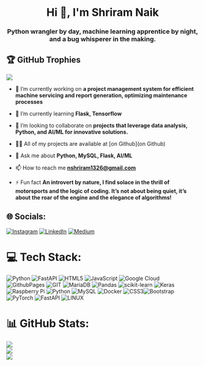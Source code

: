 <h1 align="center">Hi 👋, I'm Shriram Naik</h1>
<h3 align="center">Python wrangler by day, machine learning apprentice by night, and a bug whisperer in the making.</h3>

## 🏆 GitHub Trophies

![](https://github-profile-trophy.vercel.app/?username=Shriram-11&theme=oldie&no-frame=false&no-bg=true&margin-w=4)


- 🔭 I’m currently working on **a project management system for efficient machine servicing and report generation, optimizing maintenance processes**

- 🌱 I’m currently learning **Flask, Tensorflow**

- 👯 I’m looking to collaborate on **projects that leverage data analysis, Python, and AI/ML for innovative solutions.**

- 👨‍💻 All of my projects are available at [on Github](on Github)

- 💬 Ask me about **Python, MySQL, Flask, AI/ML**

- 📫 How to reach me **nshriram1326@gmail.com**

- ⚡ Fun fact **An introvert by nature, I find solace in the thrill of motorsports and the logic of coding. It’s not about being quiet, it’s about the roar of the engine and the elegance of algorithms!**

## 🌐 Socials:

[![Instagram](https://img.shields.io/badge/Instagram-%23E4405F.svg?logo=Instagram&logoColor=white)](https://instagram.com/shriram__naik) [![LinkedIn](https://img.shields.io/badge/LinkedIn-%230077B5.svg?logo=linkedin&logoColor=white)](https://linkedin.com/in/shriram-naik-01b4641a9) [![Medium](https://img.shields.io/badge/Medium-12100E?logo=medium&logoColor=white)](https://medium.com/@nshriram1326)

# 💻 Tech Stack:

![Python](https://img.shields.io/badge/python-3670A0?style=for-the-badge&logo=python&logoColor=ffdd54) ![FastAPI](https://img.shields.io/badge/FastAPI-005571?style=for-the-badge&logo=fastapi) ![HTML5](https://img.shields.io/badge/html5-%23E34F26.svg?style=for-the-badge&logo=html5&logoColor=white) ![JavaScript](https://img.shields.io/badge/javascript-%23323330.svg?style=for-the-badge&logo=javascript&logoColor=%23F7DF1E) ![Google Cloud](https://img.shields.io/badge/GoogleCloud-%234285F4.svg?style=for-the-badge&logo=google-cloud&logoColor=white) ![GithubPages](https://img.shields.io/badge/github%20pages-121013?style=for-the-badge&logo=github&logoColor=white) ![GIT](https://img.shields.io/badge/Git-fc6d26?style=for-the-badge&logo=git&logoColor=white) ![MariaDB](https://img.shields.io/badge/MariaDB-003545?style=for-the-badge&logo=mariadb&logoColor=white) ![Pandas](https://img.shields.io/badge/pandas-%23150458.svg?style=for-the-badge&logo=pandas&logoColor=white) ![scikit-learn](https://img.shields.io/badge/scikit--learn-%23F7931E.svg?style=for-the-badge&logo=scikit-learn&logoColor=white) ![Keras](https://img.shields.io/badge/Keras-%23D00000.svg?style=for-the-badge&logo=Keras&logoColor=white) ![Raspberry Pi](https://img.shields.io/badge/-RaspberryPi-C51A4A?style=for-the-badge&logo=Raspberry-Pi) ![Python](https://img.shields.io/badge/python-3670A0?style=for-the-badge&logo=python&logoColor=ffdd54) ![MySQL](https://img.shields.io/badge/mysql-%2300000f.svg?style=for-the-badge&logo=mysql&logoColor=white) ![Docker](https://img.shields.io/badge/docker-%230db7ed.svg?style=for-the-badge&logo=docker&logoColor=white) ![CSS3](https://img.shields.io/badge/css3-%231572B6.svg?style=for-the-badge&logo=css3&logoColor=white)![Bootstrap](https://img.shields.io/badge/bootstrap-%238511FA.svg?style=for-the-badge&logo=bootstrap&logoColor=white) ![PyTorch](https://img.shields.io/badge/PyTorch-%23EE4C2C.svg?style=for-the-badge&logo=PyTorch&logoColor=white) ![FastAPI](https://img.shields.io/badge/FastAPI-005571?style=for-the-badge&logo=fastapi) ![LINUX](https://img.shields.io/badge/Linux-FCC624?style=for-the-badge&logo=linux&logoColor=black)

# 📊 GitHub Stats:

![](https://github-readme-stats.vercel.app/api?username=Shriram-11&theme=highcontrast&hide_border=false&include_all_commits=true&count_private=true)<br/>
![](https://github-readme-streak-stats.herokuapp.com/?user=Shriram-11&theme=highcontrast&hide_border=false)<br/>
![](https://github-readme-stats.vercel.app/api/top-langs/?username=Shriram-11&theme=highcontrast&hide_border=false&include_all_commits=true&count_private=true&layout=compact)



<!-- Proudly created with GPRM ( https://gprm.itsvg.in ) -->
